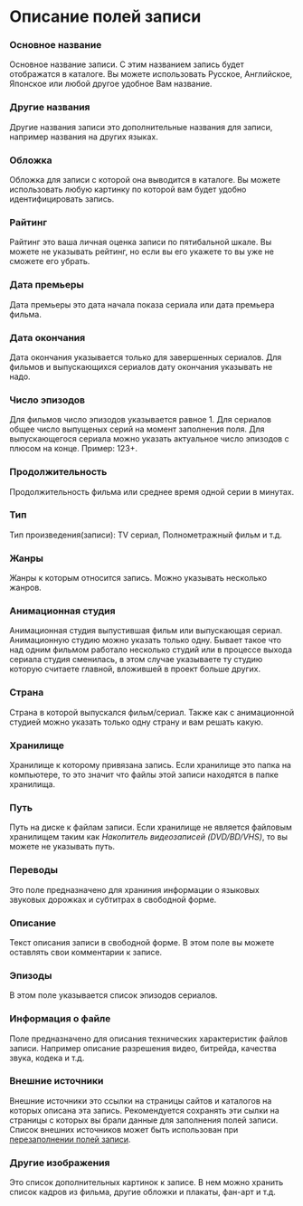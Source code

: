 # Описание полей записи

### Основное название
Основное название записи. С этим названием запись будет отображатся в каталоге. Вы можете использовать Русское,
Английское, Японское или любой другое удобное Вам название.

### Другие названия
Другие названия записи это дополнительные названия для записи, например названия на других языках.

### Обложка
Обложка для записи с которой она выводится в каталоге. Вы можете использовать любую картинку по которой вам будет
удобно идентифицировать запись.

### Райтинг
Райтинг это ваша личная оценка записи по пятибальной шкале. Вы можете не указывать рейтинг, но если вы его укажете то
вы уже не сможете его убрать.

### Дата премьеры
Дата премьеры это дата начала показа сериала или дата премьера фильма.

### Дата окончания
Дата окончания указывается только для завершенных сериалов. Для фильмов и выпускающихся сериалов дату окончания
указывать не надо.

### Число эпизодов
Для фильмов число эпизодов указывается равное 1. Для сериалов общее число выпущеных серий на момент заполнения поля.
Для выпускающегося сериала можно указать актуальное число эпизодов с плюсом на конце. Пример: 123+.

### Продолжительность
Продолжительность фильма или среднее время одной серии в минутах.

### Тип
Тип произведения(записи): TV сериал, Полнометражный фильм и т.д.

### Жанры
Жанры к которым относится запись. Можно указывать несколько жанров.

### Анимационная студия
Анимационная студия выпустившая фильм или выпускающая сериал. Анимационную студию можно указать только одну. Бывает
такое что над одним фильмом работало несколько студий или в процессе выхода сериала студия сменилась, в этом случае
указываете ту студию которую считаете главной, вложившей в проект больше других.

### Страна
Страна в которой выпускался фильм/сериал. Также как с анимационной студией можно указать только одну страну и вам
решать какую.

### Хранилище
Хранилище к которому привязана запись. Если хранилище это папка на компьютере, то это значит что файлы этой записи
находятся в папке хранилища.

### Путь
Путь на диске к файлам записи. Если хранилище не является файловым хранилищем таким как *Накопитель видеозаписей
(DVD/BD/VHS)*, то вы можете не указывать путь.

### Переводы
Это поле предназначено для храниния информации о языковых звуковых дорожках и субтитрах в свободной форме.

### Описание
Текст описания записи в свободной форме. В этом поле вы можете оставлять свои комментарии к записе.

### Эпизоды
В этом поле указывается список эпизодов сериалов.

### Информация о файле
Поле предназначено для описания технических характеристик файлов записи. Например описание разрешения видео, битрейда,
качества звука, кодека и т.д.

### Внешние источники
Внешние источники это ссылки на страницы сайтов и каталогов на которых описана эта запись. Рекомендуется сохранять эти
сылки на страницы с которых вы брали данные для заполнения полей записи. Список внешних источников может быть
использован при [перезаполнении полей записи](/ru/user/item/refill.md).

### Другие изображения
Это список дополнительных картинок к записе. В нем можно хранить список кадров из фильма, другие обложки и плакаты,
фан-арт и т.д.